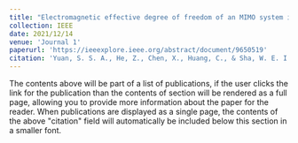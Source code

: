```yaml
---
title: "Electromagnetic effective degree of freedom of an MIMO system in free space"
collection: IEEE
date: 2021/12/14
venue: 'Journal 1'
paperurl: 'https://ieeexplore.ieee.org/abstract/document/9650519'
citation: 'Yuan, S. S. A., He, Z., Chen, X., Huang, C., & Sha, W. E. I. (2021). Electromagnetic effective degree of freedom of an MIMO system in free space. IEEE Antennas and Wireless Propagation Letters, 21(3), 446-450.'
---
```


The contents above will be part of a list of publications, if the user clicks the link for the publication than the contents of section will be rendered as a full page, allowing you to provide more information about the paper for the reader. When publications are displayed as a single page, the contents of the above "citation" field will automatically be included below this section in a smaller font.

